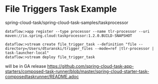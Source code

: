 File Triggers Task Example
==

spring-cloud-task/spring-cloud-task-samples/taskprocessor

```
dataflow:>app register --type processor --name tlr-processor --uri maven://io.spring.cloud:taskprocessor:1.2.0.BUILD-SNAPSHOT
```

```
dataflow:>stream create file_trigger_task --definition "file --directory=/Users/dturanski/trigger_files --mode=ref |tlr-processor | task-launcher-local"
dataflow:>stream deploy file_trigger_task
```

will be in GA release
https://github.com/spring-cloud-task-app-starters/composed-task-runner/blob/master/spring-cloud-starter-task-composedtaskrunner/README.adoc
